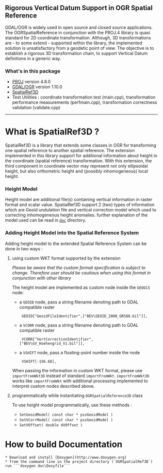 ## Rigorous Vertical Datum Support in OGR Spatial Reference ##
GDAL/OGR is widely used in open source and closed source applications. The OGRSpatialReference in conjunction with the PROJ.4 library is quasi standard for 2D coordinate transformation. Although, 3D transformations are - to some extend - supported within the library, the implemented solution is unsatisfactory from a geodetic point of view. The objective is to establish a rigorous 3D transformation chain, to support Vertical Datum definitions in a generic way.

### What's in this package ###
 * [PROJ](http://trac.osgeo.org/proj/) version 4.8.0
 * [GDAL/OGR](http://www.gdal.org/) version 1.10.0
 * [SpatialRef3D](https://github.com/ottointhesky/OGRSpatialRef3D)
 * Test Utilities : coordinate transformation test (main.cpp), transformation performance measurements (perfmain.cpp), transformation correctness validation (validate.cpp)
 
---
 
What is SpatialRef3D ?
====================
SpatialRef3D is a library that extends some classes in OGR for transforming one spatial reference to another spatial reference. 
The extension implemented in this library support for additional information about height in the coordinate (spatial reference) transformation.
With this extension, the third component in coordinate vector may represent not only ellipsoidal height, but also orthometric height and (possibly inhomogeneous) local height.

### Height Model ###
Height model are additional file(s) containing vertical information in raster format and scalar value. SpatialRef3D support 2 (two) types of information which are Geoid undulation file and vertical correction model which used to correcting inhomogeneous height anomalies. further explanation of the model used can be read in [`doc`]() directory.

### Adding Height Model into the Spatial Reference System ###
Adding height model to the extended Spatial Reference System can be done in two ways : 

 1. using custom WKT format supported by the extension
 
    *Please be aware that the custom format specification is subject to change. Therefore user should be cautious when using this format in conjunction with other library*
   
    The height model are implemented as custom node inside the `GEOGCS` node: 
        
     * a `GEOID` node, pass a string filename denoting path to GDAL compatible raster
        
            GEOID["GeoidFileIdentifier",["BEV\GEOID_2008_GRS80.bil"]],
        
     * a `VCORR` node, pass a string filename denoting path to GDAL compatible raster
        
            VCORR["VertCorrectionIdentifier",["BEV\GV_Hoehengrid_V1.bil"]],
        
     * a `VSHIFT` node, pass a floating-point number inside the node
        
            VSHIFT[-156.68],
        
    When passing the information in custom WKT format, please use `importFromWkt3D` instead of standard `importFromWkt`. `importFromWkt3D` works like `importFromWkt` with additional processing implemented to interpret custom nodes described above.
 
 
 2. programmatically while instantiating `OGRSpatialReference3D` class
     
     To use height model programmatically, use these methods : 
      
      * `SetGeoidModel( const char * pszGeoidModel )`
      * `SetVCorrModel( const char * pszGeoidModel )`
      * `SetVOffset( double dVOffset )`
      
How to build Documentation
====================
    * Download and install [Doxygen](http://www.doxygen.org)
    * from the command line in the project directory (`OGRSpatialRef3D`) run ```doxygen doc\Doxyfile```